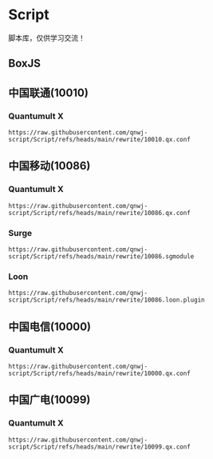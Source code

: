 # Script

脚本库，仅供学习交流！

## BoxJS



## 中国联通(10010)

### Quantumult X

```
https://raw.githubusercontent.com/qnwj-script/Script/refs/heads/main/rewrite/10010.qx.conf
```

[](quantumult-x:///add-resource?remote-resource=%7B%22rewrite_remote%22%3A%5B%22https%3A%2F%2Fgithub.com%2Fchavyleung%2Fscripts%2Fraw%2Fmaster%2Fbox%2Frewrite%2Fboxjs.rewrite.quanx.conf%2Ctag%3Dboxjs%22%5D%7D)

## 中国移动(10086)

### Quantumult X

```
https://raw.githubusercontent.com/qnwj-script/Script/refs/heads/main/rewrite/10086.qx.conf
```

### Surge

```
https://raw.githubusercontent.com/qnwj-script/Script/refs/heads/main/rewrite/10086.sgmodule
```

### Loon

```
https://raw.githubusercontent.com/qnwj-script/Script/refs/heads/main/rewrite/10086.loon.plugin
```

## 中国电信(10000)

### Quantumult X

```
https://raw.githubusercontent.com/qnwj-script/Script/refs/heads/main/rewrite/10000.qx.conf
```

## 中国广电(10099)

### Quantumult X

```
https://raw.githubusercontent.com/qnwj-script/Script/refs/heads/main/rewrite/10099.qx.conf
```
